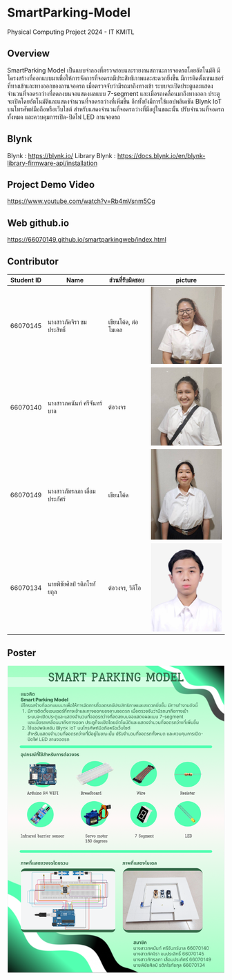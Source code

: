 # SmartParking-Model
Physical Computing Project 2024 - IT KMITL

## Overview
SmartParking Model เป็นแบบจำลองที่ตรวจสอบและรายงานสถานะการจอดรถโดยอัตโนมัติ มีโครงสร้างที่ออกแบบมาเพื่อให้การจัดการที่จอดรถมีประสิทธิภาพและสะดวกยิ่งขึ้น มีการติดตั้งเซนเซอร์ที่ทางเข้าและทางออกของลานจอดรถ เมื่อตรวจจับว่ามีรถมาถึงทางเข้า ระบบจะเปิดประตูและแสดงจำนวนที่จอดรถว่างที่ลดลงบนจอแสดงผลแบบ 7-segment และเมื่อรถเคลื่อนมาถึงทางออก ประตูจะเปิดโดยอัตโนมัติและแสดงจำนวนที่จอดรถว่างที่เพิ่มขึ้น อีกทั้งยังมีการใช้แอปพลิเคชัน Blynk IoT บนโทรศัพท์มือถือหรือเว็บไซต์ สำหรับแสดงจำนวนที่จอดรถว่างที่มีอยู่ในขณะนั้น ปรับจำนวนที่จอดรถทั้งหมด และควบคุมการเปิด-ปิดไฟ LED ลานจอดรถ

## Blynk
Blynk : https://blynk.io/
Library Blynk : https://docs.blynk.io/en/blynk-library-firmware-api/installation

## Project Demo Video
https://www.youtube.com/watch?v=Rb4mVsnm5Cg

## Web github.io
https://66070149.github.io/smartparkingweb/index.html

## Contributor
| Student ID | Name | ส่วนที่รับผิดชอบ | picture |
|--|--|--|--|
| 66070145 | นางสาวภัคจิรา ขมประสิทธิ์ | เขียนโค้ด, ต่อโมเดล | <img src="pic/66070145.jpg" width="200"> |
| 66070140 | นางสาวภคนันท์ ศรีจันทร์บาล | ต่อวงจร | <img src="pic/66070140.jpg" width="200"> |
| 66070149 | นางสาวภัทรลภา เลื่อมประภัศร์ | เขียนโค้ด | <img src="pic/66070149.jpg" width="200"> |
| 66070134 | นายพิชัยศิลป์ รติภโรทัยกุล | ต่อวงจร, วิดีโอ | <img src="pic/66070134.jpg" width="200"> |

## Poster
<img src="pic/Poster.png" width="1000">
